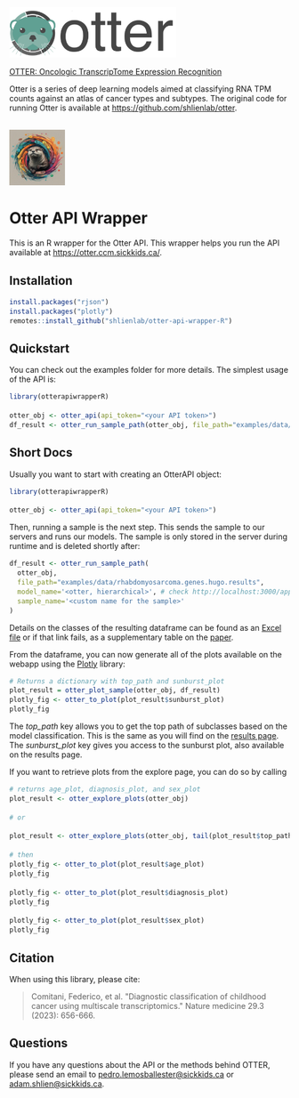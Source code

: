 <img src="docs/images/otter_logo.png" width="300" padding="100">

<!-- --- -->
[OTTER: Oncologic TranscripTome Expression Recognition](https://www.nature.com/articles/s41591-023-02221-x#Sec37)

Otter is a series of deep learning models aimed at classifying RNA TPM counts against an atlas of cancer types and subtypes. The original code for running Otter is available at https://github.com/shlienlab/otter.

<br>

<img src="docs/images/otter-api-wrapper.jpeg" width="100" padding="50">

# Otter API Wrapper 

This is an R wrapper for the Otter API. This wrapper helps you run the API available at https://otter.ccm.sickkids.ca/.


## Installation 

```R
install.packages("rjson")
install.packages("plotly")
remotes::install_github("shlienlab/otter-api-wrapper-R")
```

## Quickstart
You can check out the examples folder for more details. The simplest usage of the API is:
```R
library(otterapiwrapperR)

otter_obj <- otter_api(api_token="<your API token>")
df_result <- otter_run_sample_path(otter_obj, file_path="examples/data/rhabdomyosarcoma.genes.hugo.results")
```

## Short Docs
Usually you want to start with creating an OtterAPI object:

```R
library(otterapiwrapperR)

otter_obj <- otter_api(api_token="<your API token>")
```

Then, running a sample is the next step. This sends the sample to our servers and runs our models. The sample is only stored in the server during runtime and is deleted shortly after:

```R
df_result <- otter_run_sample_path(
  otter_obj,
  file_path="examples/data/rhabdomyosarcoma.genes.hugo.results",
  model_name='<otter, hierarchical>', # check http://localhost:3000/app/inference for details
  sample_name='<custom name for the sample>'
)
```

Details on the classes of the resulting dataframe can be found as an [Excel file](https://static-content.springer.com/esm/art%3A10.1038%2Fs41591-023-02221-x/MediaObjects/41591_2023_2221_MOESM3_ESM.xlsx) or if that link fails, as a supplementary table on the [paper](https://www.nature.com/articles/s41591-023-02221-x#Sec36).

From the dataframe, you can now generate all of the plots available on the webapp using the [Plotly](https://plotly.com/) library:

```R
# Returns a dictionary with top_path and sunburst_plot
plot_result = otter_plot_sample(otter_obj, df_result)
plotly_fig <- otter_to_plot(plot_result$sunburst_plot)
plotly_fig
```

The *top_path* key allows you to get the top path of subclasses based on the model classification. This is the same as you will find on the [results page](https://otter.ccm.sickkids.ca/app/results). The *sunburst_plot* key gives you access to the sunburst plot, also available on the results page.

If you want to retrieve plots from the explore page, you can do so by calling

```R
# returns age_plot, diagnosis_plot, and sex_plot
plot_result <- otter_explore_plots(otter_obj)

# or 

plot_result <- otter_explore_plots(otter_obj, tail(plot_result$top_path$names, n=1)) # where class_name is the name of any class you are interested in

# then
plotly_fig <- otter_to_plot(plot_result$age_plot)
plotly_fig

plotly_fig <- otter_to_plot(plot_result$diagnosis_plot)
plotly_fig

plotly_fig <- otter_to_plot(plot_result$sex_plot)
plotly_fig
```

## Citation
When using this library, please cite:

> Comitani, Federico, et al. "Diagnostic classification of childhood cancer using multiscale transcriptomics." Nature medicine 29.3 (2023): 656-666.

## Questions
If you have any questions about the API or the methods behind OTTER, please send an email to pedro.lemosballester@sickkids.ca or adam.shlien@sickkids.ca.
